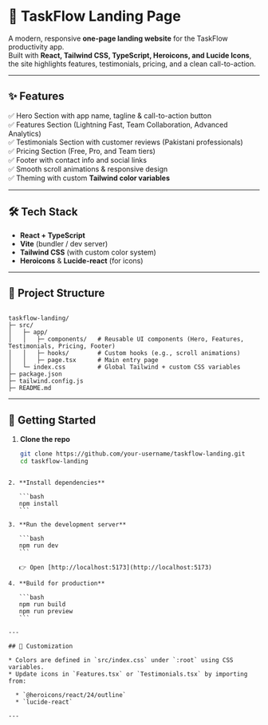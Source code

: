 # 🚀 TaskFlow Landing Page

A modern, responsive **one-page landing website** for the TaskFlow productivity app.  
Built with **React, Tailwind CSS, TypeScript, Heroicons, and Lucide Icons**, the site highlights features, testimonials, pricing, and a clean call-to-action.  

---

## ✨ Features

✅ Hero Section with app name, tagline & call-to-action button  
✅ Features Section (Lightning Fast, Team Collaboration, Advanced Analytics)  
✅ Testimonials Section with customer reviews (Pakistani professionals)  
✅ Pricing Section (Free, Pro, and Team tiers)  
✅ Footer with contact info and social links  
✅ Smooth scroll animations & responsive design  
✅ Theming with custom **Tailwind color variables**  

---

## 🛠️ Tech Stack

- **React + TypeScript**
- **Vite** (bundler / dev server)  
- **Tailwind CSS** (with custom color system)  
- **Heroicons** & **Lucide-react** (for icons)  

---

## 📂 Project Structure

```

taskflow-landing/
├─ src/
│   ├─ app/
│   │   ├─ components/   # Reusable UI components (Hero, Features, Testimonials, Pricing, Footer)
│   │   ├─ hooks/        # Custom hooks (e.g., scroll animations)
│   │   ├─ page.tsx      # Main entry page
│   └─ index.css         # Global Tailwind + custom CSS variables
├─ package.json
├─ tailwind.config.js
├─ README.md

````

---

## 🚀 Getting Started

1. **Clone the repo**
   ```bash
   git clone https://github.com/your-username/taskflow-landing.git
   cd taskflow-landing
````

2. **Install dependencies**

   ```bash
   npm install
   ```

3. **Run the development server**

   ```bash
   npm run dev
   ```

   👉 Open [http://localhost:5173](http://localhost:5173)

4. **Build for production**

   ```bash
   npm run build
   npm run preview
   ```

---

## 🎨 Customization

* Colors are defined in `src/index.css` under `:root` using CSS variables.
* Update icons in `Features.tsx` or `Testimonials.tsx` by importing from:

  * `@heroicons/react/24/outline`
  * `lucide-react`

---

